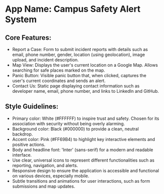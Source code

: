 # **App Name**: Campus Safety Alert System

## Core Features:

- Report a Case: Form to submit incident reports with details such as email, phone number, gender, location (using geolocation), image upload, and incident description.
- Map View: Displays the user's current location on a Google Map. Allows searching for safe places marked on the map.
- Panic Button: Visible panic button that, when clicked, captures the user's current coordinates and sends an alert.
- Contact Us: Static page displaying contact information such as developer name, email, phone number, and links to LinkedIn and GitHub.

## Style Guidelines:

- Primary color: White (#FFFFFF) to inspire trust and safety. Chosen for its association with security without being overly alarming.
- Background color: Black (#000000) to provide a clean, neutral backdrop.
- Accent color: Pink (#FF69B4) to highlight key interactive elements and positive actions.
- Body and headline font: 'Inter' (sans-serif) for a modern and readable interface.
- Use clear, universal icons to represent different functionalities such as reporting, navigation, and alerts.
- Responsive design to ensure the application is accessible and functional on various devices, especially mobile.
- Subtle transitions and animations for user interactions, such as form submissions and map updates.